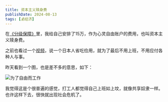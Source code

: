 ```yaml
---
title: 资本主义赎身费
publishDate: 2024-08-13
tags: [💰经济]
---
```


在[《分级保障》](/xyy/20240708c)里，我给自己安排了15万，作为心灵自由账户的费用，也叫资本主义赎身费。

之前也看过一个[视频]，说一个日本人省吃俭用，就为了最后不用上班，不用应付各种人与事。

昨天看到一个图，也是差不多的意思，如下：

![为了自由而工作](/images/work-for-free.jpg)

我觉得这是个很普遍的感觉，打工人都觉得自己上班如上坟，就像共享奴隶一样。也许这样下去，很快就出现社会危机了。

[视频]: https://www.bilibili.com/video/BV1Ux4y1d7Ce/
